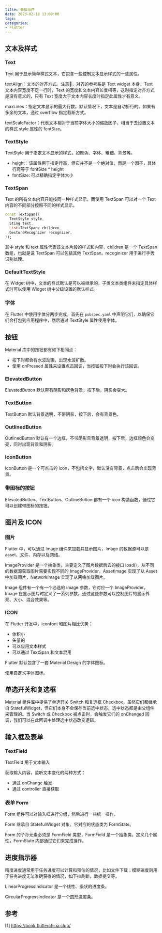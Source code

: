 ```yaml
---
title: 基础组件
date: 2023-02-18 13:00:00
tags:
categories:
- Flutter
---
```


## 文本及样式
### Text
Text 用于显示简单样式文本，它包含一些控制文本显示样式的一些属性。

textAlign：文本的对齐方式。注意🌿，对齐的参考系是 Text widget 本身，Text 文本内容宽度不足一行时，Text 的宽度和文本内容长度相等，这时指定对齐方式是没有意义的，只有 Text 宽度大于文本内容长度时指定此属性才有意义。

maxLines：指定文本显示的最大行数。默认情况下，文本是自动折行的。如果有多余的文本，通过 overflow 指定截断方式。

textScaleFactor：代表文本相对于当前字体大小的缩放因子，相当于去设置文本的样式 style 属性的 fontSize。

### TextStyle
TextStyle 用于指定文本显示的样式，如颜色、字体、粗细、背景等。
  - height：该属性用于指定行高，但它并不是一个绝对值，而是一个因子，具体行高等于 fontSize * height
  - fontSize: 可以精确指定字体大小

### TextSpan
Text 的所有文本内容只能按同一种样式显示，而使用 TextSpan 可以对一个 Text 内容的不同部分按照不同的样式显示。
```dart
const TextSpan({
  TextStyle style, 
  Sting text,
  List<TextSpan> children,
  GestureRecognizer recognizer,
});
```
其中 style 和 text 属性代表该文本片段的样式和内容，children 是一个 TextSpan 数组，也就是说 TextSpan 可以包括其他 TextSpan。recoginizer 用于进行手势识别处理。

### DefaultTextStyle
在 Widget 树中，文本的样式默认是可以被继承的，子类文本类组件未指定具体样式时可以使用 Widget 树中父级设置的默认样式。

### 字体
在 Flutter 中使用字体分两步完成，首先在 `pubspec.yaml` 中声明它们，以确保它们会打包到应用程序中，然后通过 TextStyle 属性使用字体。


## 按钮
Material 库中的按钮都有如下相同点：
- 按下时都会有水波动画，出现水波扩散。
- 使用 onPressed 属性来设置点击回调，当按钮按下时会执行该回调。

### ElevatedButton
ElevatedButton 默认带有阴影和灰色背景，按下后，阴影会变大。

### TextButton
TextButton 默认背景透明，不带阴影，按下后，会有背景色。

### OutlinedButton
OutlinedButton 默认有一个边框，不带阴影且背景透明，按下后，边框颜色会变亮，同时出现背景和阴影。

### IconButton
IconButton 是一个可点击的 Icon，不包括文字，默认没有背景，点击后会出现背景。

### 带图标的按钮
ElevatedButton、TextButton、OutlineButton 都有一个 icon 构造函数，通过它可以创建带图标的按钮。


## 图片及 ICON
### 图片
Flutter 中，可以通过 Image 组件来加载并显示图片，Image 的数据源可以是 asset、文件、内存以及网络。

ImageProvider 是一个抽象类，主要定义了图片数据后去的接口 load()，从不同的数据源获取图片需要实现不同的 ImageProvider，AssetImage 实现了从 Asset 中加载图片，NetworkImage 实现了从网络加载图片。

Image 组件有一个有一个必选的 image 参数，它对应一个 ImageProvider。Image 在显示图片时定义了一系列参数，通过这些参数可以控制图片的显示外观、大小、混合效果等。

### ICON
在 Flutter 开发中，iconfont 和图片相比优势：
- 体积小
- 矢量的
- 可以应用文本样式
- 可以通过 TextSpan 和文本混用

Flutter 默认包含了一套 Material Design 的字体图标。

使用自定义字体图标。


## 单选开关和复选框
Material 组件库中提供了单选开关 Switch 和复选框 Checkbox，虽然它们都继承自 StatefulWidget，但它们本身不会保存当前选中状态，选中状态都是由父组件来管理的。当 Switch 或 Checkbox 被点击时，会触发它们的 onChanged 回调，我们可以在此回调中处理选中状态改变逻辑。


## 输入框及表单
### TextField
TextField 用于文本输入

获取输入内容，监听文本变化的两种方式：
- 通过 onChange 触发
- 通过 controller 直接获取

### 表单 Form
Form 组件可以对输入框进行分组，然后进行一些统一操作。

Form 继承自 StatefulWidget 对象，它对应的状态类为 FormState。

Form 的子孙元素必须是 FormField 类型，FormField 是一个抽象类，定义几个属性，FormState 内部通过它们来完成操作。


## 进度指示器
精度进度通常用于任务进度可以计算和预估的情况，比如文件下载；模糊进度则用于任务进度无法准确获得的情况，如下拉刷新，数据提交等。

LinearProgressIndicator 是一个线性、条状的进度条。

CircularProgressIndicator 是一个圆形进度条。


## 参考
[1] https://book.flutterchina.club/


